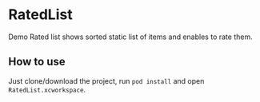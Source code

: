# RatedList

Demo Rated list shows sorted static list of items and enables to rate them.

## How to use

Just clone/download the project, run `pod install` and open `RatedList.xcworkspace`.
